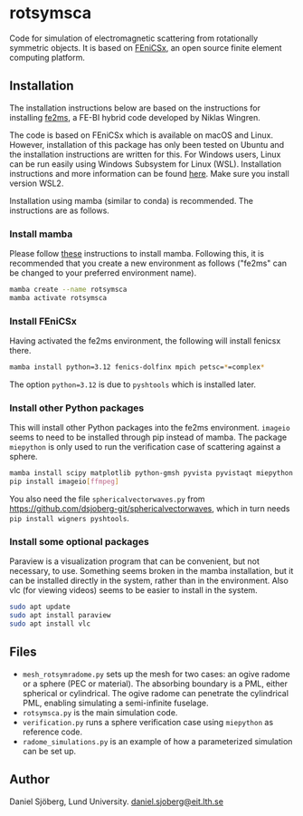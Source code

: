 # rotsymsca
Code for simulation of electromagnetic scattering from rotationally symmetric objects. It is based on [FEniCSx](https://fenicsproject.org/), an open source finite element computing platform.

## Installation

The installation instructions below are based on the instructions for installing [fe2ms](https://github.com/nwingren/fe2ms), a FE-BI hybrid code developed by Niklas Wingren. 

The code is based on FEniCSx which is available on macOS and Linux. However, installation of this package has only been tested on Ubuntu and the installation instructions are written for this. For Windows users, Linux can be run easily using Windows Subsystem for Linux (WSL). Installation instructions and more information can be found [here](https://learn.microsoft.com/en-us/windows/wsl/install). Make sure you install version WSL2.

Installation using mamba (similar to conda) is recommended. The instructions are as follows.

### Install mamba

Please follow [these](https://github.com/conda-forge/miniforge#mambaforge) instructions to install mamba. Following this, it is recommended that you create a new environment as follows ("fe2ms" can be changed to your preferred environment name).

```bash
mamba create --name rotsymsca
mamba activate rotsymsca
```

### Install FEniCSx

Having activated the fe2ms environment, the following will install fenicsx there.

```bash
mamba install python=3.12 fenics-dolfinx mpich petsc=*=complex*
```
The option ```python=3.12``` is due to ```pyshtools``` which is installed later.

### Install other Python packages

This will install other Python packages into the fe2ms environment. ```imageio``` seems to need to be installed through pip instead of mamba. The package ```miepython``` is only used to run the verification case of scattering against a sphere. 

```bash
mamba install scipy matplotlib python-gmsh pyvista pyvistaqt miepython
pip install imageio[ffmpeg]
```
You also need the file ```sphericalvectorwaves.py``` from https://github.com/dsjoberg-git/sphericalvectorwaves, which in turn needs ```pip install wigners pyshtools```.


### Install some optional packages

Paraview is a visualization program that can be convenient, but not necessary, to use. Something seems broken in the mamba installation, but it can be installed directly in the system, rather than in the environment. Also vlc (for viewing videos) seems to be easier to install in the system.

```bash
sudo apt update
sudo apt install paraview
sudo apt install vlc
```


## Files

- ```mesh_rotsymradome.py``` sets up the mesh for two cases: an ogive radome or a sphere (PEC or material). The absorbing boundary is a PML, either spherical or cylindrical. The ogive radome can penetrate the cylindrical PML, enabling simulating a semi-infinite fuselage.
- ```rotsymsca.py``` is the main simulation code.
- ```verification.py``` runs a sphere verification case using ```miepython``` as reference code. 
- ```radome_simulations.py``` is an example of how a parameterized simulation can be set up. 

## Author

Daniel Sjöberg, Lund University. [daniel.sjoberg@eit.lth.se](mailto:daniel.sjoberg@eit.lth.se)
